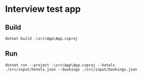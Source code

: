 # Interview test app

## Build

```
dotnet build .\src\App\App.csproj
```

## Run

```
dotnet run --project .\src\App\App.csproj --hotels ./src/input/hotels.json --bookings ./src/input/bookings.json
```
